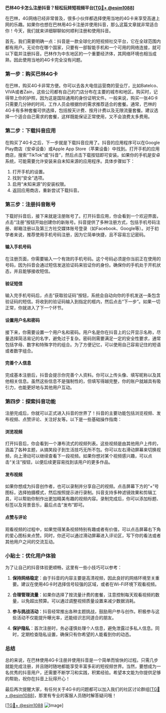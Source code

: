 **巴林4G卡怎么注册抖音？轻松玩转短视频平台[[TG💪+ @esim1088](https://t.me/s/esim1088)]**

在巴林，4G网络已经非常普及，很多小伙伴都选择使用当地的4G卡来享受高速上网的乐趣。如果你也想在巴林用4G卡注册并使用抖音，那么这篇文章就非常适合你！今天，我们就来详细聊聊如何顺利注册和使用抖音。

首先，我们需要明确一点：抖音是一款全球化的短视频社交平台，它在全球范围内都有用户。无论你在哪个国家，只要有一部智能手机和一个可用的网络连接，就可以下载并注册抖音。巴林作为中东地区的一个重要经济体，其网络环境也相当成熟，因此使用当地的4G卡完全没有问题。

### 第一步：购买巴林4G卡

在巴林，购买4G卡非常方便。你可以去各大电信运营商的营业厅，比如Batelco、VIVA或者Zain，这些公司都有自己的门店分布在主要的城市和地区。购买时，记得带上你的护照，因为这是国际通用的身份证明文件。一般来说，购买一张4G卡只需要几分钟的时间，工作人员会根据你的需求推荐适合的套餐。通常，巴林的4G卡有多种套餐可供选择，包括按天计费、按月计费以及无限流量套餐。建议选择一个适合自己需求的套餐，这样既能保证正常使用，又不会浪费太多费用。

### 第二步：下载抖音应用

在购买了4G卡之后，下一步就是下载抖音应用了。抖音的应用程序可以在Google Play商店（安卓设备）或Apple App Store（苹果设备）中找到。打开手机的应用商店，搜索“TikTok”或“抖音”，然后点击下载按钮即可安装。如果你的手机是安卓系统，可能需要允许安装来自未知来源的应用程序。具体步骤如下：

1. 打开手机的设置。
2. 找到“安全”选项。
3. 启用“未知来源”的安装权限。
4. 返回应用商店，重新尝试下载抖音。

### 第三步：注册抖音账号

下载好抖音后，接下来就是注册账号了。打开抖音应用，你会看到一个欢迎界面，点击“注册”按钮开始创建你的新账号。抖音提供了多种注册方式，包括手机号码注册、邮箱注册以及第三方社交媒体账号登录（如Facebook、Google等）。对于初学者来说，推荐使用手机号码注册，因为它简单快捷，且不容易忘记密码。

#### 输入手机号码

在注册页面，你需要输入一个有效的手机号码。这个号码必须是你当前正在使用的号码，因为抖音会通过短信发送验证码来验证你的身份。确保你的手机处于开机状态，并且能够接收短信。

#### 验证短信

输入完手机号码后，点击“获取验证码”按钮，系统会自动向你的手机发送一条包含验证码的短信。将收到的验证码输入到指定的框内，然后点击“下一步”。如果一切正常，你就进入了下一个环节。

#### 设置用户名和密码

接下来，你需要设置一个用户名和密码。用户名是你在抖音上的公开显示名称，尽量选择简洁易记的名字，避免过于复杂。密码则需要满足一定的安全性要求，通常包括字母、数字和特殊字符的组合。为了方便记忆，可以使用自己容易记住的短语或者数字组合。

#### 完善个人信息

完成基本注册后，抖音会提示你完善个人资料。你可以上传头像、填写昵称以及其他相关信息。虽然这些信息不是强制性的，但填写得越完整，你的账户就越具有吸引力，也能更好地与其他用户互动。

### 第四步：探索抖音功能

注册完成后，你就可以正式进入抖音的世界了！抖音的主要功能包括浏览视频、发布视频、点赞评论、关注好友等。以下是一些基础操作指南：

#### 浏览视频

打开抖音后，你会看到一个瀑布流式的视频列表。这些视频是由其他用户上传的，涵盖了各种主题，从搞笑段子到生活技巧无所不包。你可以左右滑动屏幕来切换视频，向上滑动可以继续查看下一段视频。如果你想对某个视频感兴趣，可以点击“关注”按钮，以便后续更容易找到该用户的更多作品。

#### 发布视频

如果你想成为抖音创作者，也可以录制并分享自己的视频。点击屏幕下方的“+”号图标，选择拍摄模式，然后按照提示进行录制。抖音支持多种滤镜效果和剪辑工具，可以帮助你制作出更加精美有趣的视频内容。录制完成后，你可以添加标题、标签以及背景音乐，最后点击“发布”即可。

#### 点赞与评论

观看视频的过程中，如果觉得某条视频特别有趣或者有价值，可以点击屏幕右下角的爱心图标来点赞。同时，你还可以通过滑动屏幕进入评论区，写下你的看法或者其他用户之间的交流互动。

### 小贴士：优化用户体验

为了让自己的抖音体验更顺畅，这里有一些小技巧可以参考：

1. **保持网络稳定**：由于抖音的内容主要是高清视频，因此良好的网络环境至关重要。建议在使用4G卡时选择信号较强的区域，或者在Wi-Fi环境下观看视频。
   
2. **合理管理流量**：如果你选择了按流量计费的套餐，注意控制每天观看视频的数量，以免超出预算。可以通过调整视频质量设置来减少数据消耗。

3. **参与挑战活动**：抖音经常推出各种主题挑战，鼓励用户参与创作。积极参与这些活动不仅能提升曝光率，还能结识志同道合的朋友。

4. **保护隐私**：首次注册时，务必谨慎处理个人信息，避免泄露过多私人信息。同时，定期检查隐私设置，确保只有你希望的人能看到你的动态。

### 总结

总的来说，在巴林使用4G卡注册并使用抖音是一个简单而愉快的过程。只需几步就能完成注册，并且随时随地都能享受丰富多彩的短视频世界。当然，要想成为一名优秀的抖音用户，还需要不断学习和实践，积累经验。希望本文能为你提供足够的帮助，祝你在抖音上玩得开心！

最后再次提醒大家，有任何关于4G卡的问题都可以加入我们的社区讨论群组[[TG💪+ @esim1088](https://t.me/s/esim1088)]，那里有专业的客服人员随时解答疑问哦！

[[TG💪+ @esim1088](https://t.me/s/esim1088) ![Image](https://i.postimg.cc/4NQfJmqS/Snipaste-2025-05-13-00-14-12.png)]